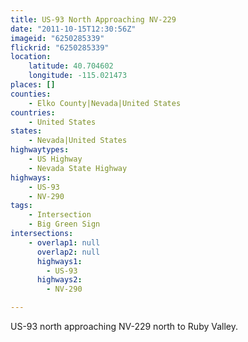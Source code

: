 ```yaml
---
title: US-93 North Approaching NV-229
date: "2011-10-15T12:30:56Z"
imageid: "6250285339"
flickrid: "6250285339"
location:
    latitude: 40.704602
    longitude: -115.021473
places: []
counties:
    - Elko County|Nevada|United States
countries:
    - United States
states:
    - Nevada|United States
highwaytypes:
    - US Highway
    - Nevada State Highway
highways:
    - US-93
    - NV-290
tags:
    - Intersection
    - Big Green Sign
intersections:
    - overlap1: null
      overlap2: null
      highways1:
        - US-93
      highways2:
        - NV-290

---
```

US-93 north approaching NV-229 north to Ruby Valley.